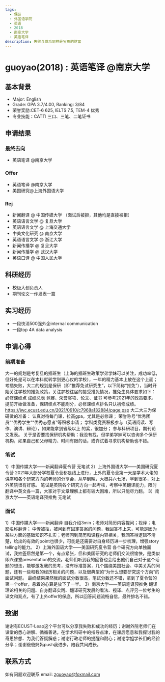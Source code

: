 ```yaml
---
tags:
  - 保研
  - 外国语学院
  - 英语
  - 2018
  - 南京大学
  - 英语笔译
description: 失败与成功同样是宝贵的财富
---
```


# guoyao(2018) : 英语笔译 @南京大学

## 基本背景

- Major: English
- Grade:  GPA 3.7/4.00, Ranking: 3/84
- 荣誉奖励:CET-6 625, IELTS 7.5, TEM-4 优秀
- 专业技能：CATTI 三口、三笔、二笔证书

## 申请结果

### 最终去向

- 英语笔译 @南京大学

### Offer

- 英语笔译 @南京大学
- 美国研究@上海外国语大学

### Rej

- 新闻翻译 @ 中国传媒大学 （面试后被拒，其他均是直接被拒）
- 英语语言文学 @ 复旦大学
- 英语语言文学 @ 上海交通大学
- 中美文化研究 @ 南京大学
- 英语语言文学 @ 浙江大学
- 新闻传播学 @ 复旦大学
- 新闻传播学 @ 武汉大学
- 英语口译 @ 中国人民大学

## 科研经历

- 校级大创负责人
- 期刊论文一作发表一篇

## 实习经历

- 一段快消500强外企internal communication
- 一段top 4A data analysis

## 申请心得

### 前期准备

大一的规划是考复旦的插班生（上海的插班生政策学弟学妹可以关注，成功率低，但好处是可以在本科就转学到更心仪的学校），一年的精力基本上放在这个上面；
考插失败，大二的规划是保研（即“推荐免试研究生”，以下简称“推免”），当时开始关注学校的推免政策，关注梦校往届的接受推免情况，推免生具体要求如下：
必修课绩点
成绩总表
竞赛、荣誉奖项、论文、证书
可参考2021年的政策要求，提前开始做准备，保研绩点不能刷分，必修课绩点排名只认初修成绩。https://jwc.ecust.edu.cn/2021/0910/c7968a132884/page.psp
大二大三为保研做的准备：
认真对待每门课，拉高gpa，尤其是必修课；
荣誉称号“优秀团员”“优秀学生”“优秀志愿者”等积极申请；
学科类竞赛积极参与（英语阅读、写作、演讲、辩论），如果能拿到省级以上 的奖，很加分；
参与科研项目，期刊论文发表。
关于是否要找保研机构帮助：我没有找，但学弟学妹可以咨询多个保研机构，如果自己和父母精力、时间有限的话，或许试着寻求机构帮助也不错。

### 笔试

1）中国传媒大学——新闻翻译夏令营 无笔试
2）上海外国语大学——美国研究夏令营
2021年大部分学校夏令营都是线上进行，上外的夏令营第一天是学术大佬的讲座和各个研究方向的老师的分享会，从早到晚，大概共六七场，学到很多，对上外英院很有好感。
笔试是英院各个研究方向一起考核，考察中英翻译能力，限时翻译中英文各一篇，大家对于文章理解上都有较大困难，所以只能尽力翻。
3）南京大学——英语笔译预推免 无笔试

### 面试

1）中国传媒大学——新闻翻译
自我介绍3min；老师对简历内容提问；视译；电影名称翻译；
中传被拒，被问到有固定答案的问题，我回答不上来，可能是因为某些方面的基础知识不扎实；老师问到简历和课程内容相关，我回答得逻辑不清楚，给出的有效的point也很少，可能是还需要对自身经历进一步梳理，增强story telling的能力。
2）上海外国语大学——美国研究夏令营
各个研究方向单独面试，我抽签居然是第一个，有点紧张，但和美国研究的老师们交流很愉快，是类似即兴课堂presentation的交流，老师们听到我的回答也会给出他们自己对于这个话题的想法，能够激发我的思考，没有标准答案，几个围绕美国社会、中美关系的问题，还有一些和我的经历相关的问题，以及很典型的“为什么想要研究这个方向”的面试问题。
最终结果果然我的面试分数很高，笔试分数还不错，拿到了夏令营的第一个offer，悬着的心算是放下了一半。
3）南京大学——英语笔译预推免
翻译理论相关的问题、自身翻译实践、翻译研究发展的看法、视译、点评另一位考生的译文和观点，有了上外offer的保底，所以回答问题流畅自信，最终排名不错。

## 致谢

谢谢有ECUST-Leap这个平台可以分享我失败和成功的经历；谢谢外院老师们在课堂的悉心讲解、循循善诱，在学术科研中的指导点津，在课后愿意和我探讨我的奇思妙想、为我们答疑解惑；谢谢行政老师的提醒和耐心；谢谢学姐学长们的经验分享；谢谢爸爸妈妈push我进步，陪我共同成长。

## 联系方式

如有问题欢迎联系 email: zguoyao@foxmail.com

